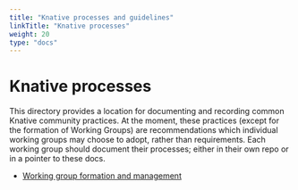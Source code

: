 ```yaml
---
title: "Knative processes and guidelines"
linkTitle: "Knative processes"
weight: 20
type: "docs"
---
```


# Knative processes

This directory provides a location for documenting and recording common Knative
community practices. At the moment, these practices (except for the formation of
Working Groups) are recommendations which individual working groups may choose
to adopt, rather than requirements. Each working group should document their
processes; either in their own repo or in a pointer to these docs.

- [Working group formation and management](./WORKING-GROUP-PROCESSES.md)

<!-- TODO(argent/eallred): Add recommended process for:

- Issue triage and milestone management
- Feature management
- Experimental features
- Alpha/beta/GA maturity

-->